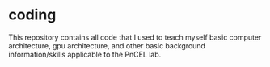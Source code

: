 # coding

This repository contains all code that I used to teach myself basic computer architecture, gpu architecture, and other basic background information/skills applicable to the PnCEL lab.
